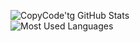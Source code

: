 ![CopyCode'tg GitHub Stats](https://github-readme-stats.vercel.app/api?username=ZauteKm&show_icons=true&include_all_commits=true&theme=vue-dark)  
![Most Used Languages](https://github-readme-stats.vercel.app/api/top-langs/?username=zautekm&exclude_repo=swype-patch&theme=vue-dark&layout=compact)  
